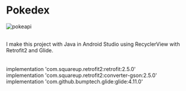 # Pokedex

![pokeapi](https://user-images.githubusercontent.com/81579356/170495270-c68d23c7-de9c-4089-a642-01991bb32ff6.png)

<br>
I make this project with Java in Android Studio using RecyclerView with Retrofit2 and Glide.
<br>
<br>
<br>
implementation 'com.squareup.retrofit2:retrofit:2.5.0'
<br>
implementation 'com.squareup.retrofit2:converter-gson:2.5.0'
<br>
implementation 'com.github.bumptech.glide:glide:4.11.0'
<br>
